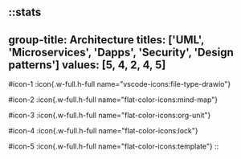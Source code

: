 ::stats
---
group-title: Architecture
titles: ['UML', 'Microservices', 'Dapps', 'Security', 'Design patterns']
values: [5, 4, 2, 4, 5]
---
#icon-1
  :icon{.w-full.h-full name="vscode-icons:file-type-drawio"}

#icon-2
  :icon{.w-full.h-full name="flat-color-icons:mind-map"}

#icon-3
  :icon{.w-full.h-full name="flat-color-icons:org-unit"}

#icon-4
  :icon{.w-full.h-full name="flat-color-icons:lock"}

#icon-5
  :icon{.w-full.h-full name="flat-color-icons:template"}
::